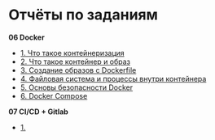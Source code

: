 # Отчёты по заданиям

**06 Docker**
- [1. Что такое контейнеризация](06%20Docker/1.%20Что%20такое%20контейнеризация.md)
- [2. Что такое контейнер и образ](06%20Docker/2.%20Что%20такое%20контейнер%20и%20образ.md)
- [3. Создание образов с Dockerfile](06%20Docker/3.%20Создание%20образов%20с%20Dockerfile.md)
- [4. Файловая система и процессы внутри контейнера](06%20Docker/4.%20Файловая%20система%20и%20процессы%20внутри%20контейнера.md)
- [5. Основы безопасности Docker](06%20Docker/5.%20Основы%20безопасности%20Docker.md)
- [6. Docker Compose](06%20Docker/6.%20Docker%20Compose.md)

**07 CI/CD + Gitlab**
- [1. ](07%20CI/CD%20+%20Gitlab/.md)
